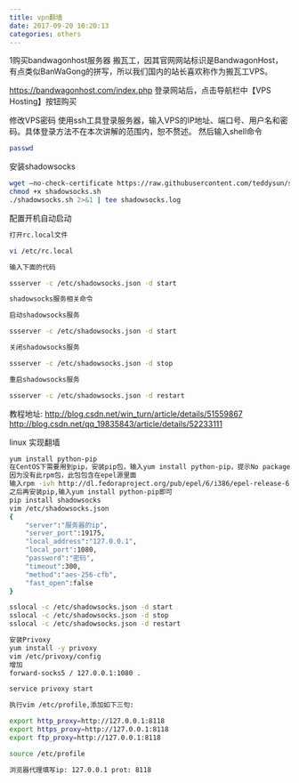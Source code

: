 ```yaml
---
title: vpn翻墙
date: 2017-09-20 10:20:13
categories: others
---
```

1购买bandwagonhost服务器
搬瓦工，因其官网网站标识是BandwagonHost，有点类似BanWaGong的拼写，所以我们国内的站长喜欢称作为搬瓦工VPS。

https://bandwagonhost.com/index.php
登录网站后，点击导航栏中【VPS Hosting】按钮购买


修改VPS密码
使用ssh工具登录服务器，输入VPS的IP地址、端口号、用户名和密码。具体登录方法不在本次讲解的范围内，恕不赘述。
然后输入shell命令
```bash
passwd
```

安装shadowsocks
```bash
wget –no-check-certificate https://raw.githubusercontent.com/teddysun/shadowsocks_install/master/shadowsocks.sh  
chmod +x shadowsocks.sh  
./shadowsocks.sh 2>&1 | tee shadowsocks.log  
```

配置开机自动启动
```bash
打开rc.local文件

vi /etc/rc.local

输入下面的代码

ssserver -c /etc/shadowsocks.json -d start

shadowsocks服务相关命令

启动shadowsocks服务

ssserver -c /etc/shadowsocks.json -d start

关闭shadowsocks服务

ssserver -c /etc/shadowsocks.json -d stop

重启shadowsocks服务

ssserver -c /etc/shadowsocks.json -d restart
```
教程地址: 
http://blog.csdn.net/win_turn/article/details/51559867
http://blog.csdn.net/qq_19835843/article/details/52233111

linux 实现翻墙
```bash
yum install python-pip
在CentOS下需要用到pip，安装pip包，输入yum install python-pip，提示No package python-pip available.Error: Nothing to do
因为没有此rpm包，此包包含在epel源里面
输入rpm -ivh http://dl.fedoraproject.org/pub/epel/6/i386/epel-release-6-8.noarch.rpm ，
之后再安装pip,输入yum install python-pip即可
pip install shadowsocks
vim /etc/shadowsocks.json
{
    "server":"服务器的ip",
    "server_port":19175,
    "local_address":"127.0.0.1",
    "local_port":1080,
    "password":"密码",
    "timeout":300,
    "method":"aes-256-cfb",
    "fast_open":false
}

sslocal -c /etc/shadowsocks.json -d start
sslocal -c /etc/shadowsocks.json -d stop
sslocal -c /etc/shadowsocks.json -d restart

安装Privoxy
yum install -y privoxy
vim /etc/privoxy/config
增加
forward-socks5 / 127.0.0.1:1080 .

service privoxy start

执行vim /etc/profile,添加如下三句:

export http_proxy=http://127.0.0.1:8118
export https_proxy=http://127.0.0.1:8118
export ftp_proxy=http://127.0.0.1:8118

source /etc/profile

浏览器代理填写ip: 127.0.0.1 prot: 8118

```